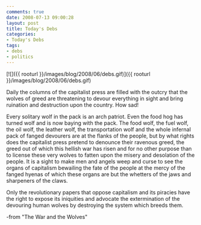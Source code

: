```yaml
---
comments: true
date: 2008-07-13 09:00:28
layout: post
title: Today's Debs
categories:
- Today's Debs
tags:
- debs
- politics
---
```


[![]({{ rooturl }}/images/blog/2008/06/debs.gif)]({{ rooturl }}/images/blog/2008/06/debs.gif)

Daily the columns of the capitalist press are filled with the outcry that the wolves of greed are threatening to devour everything in sight and bring ruination and destruction upon the country.
How sad!<!-- more -->

Every solitary wolf in the pack is an arch patriot. Even the food hog has turned wolf and is now baying with the pack. The food wolf, the fuel wolf, the oil wolf, the leather wolf, the transportation wolf and the whole infernal pack of fanged devourers are at the flanks of the people, but by what rights does the capitalist press pretend to denounce their ravenous greed, the greed out of which this hellish war has risen and for no other purpose than to license these very wolves to fatten upon the misery and desolation of the people.
It is a sight to make men and angels weep and curse to see the organs of capitalism bewailing the fate of the people at the mercy of the fanged hyenas of which these organs are but the whetters of the jaws and sharpeners of the claws.

Only the revolutionary papers that oppose capitalism and its piracies have the right to expose its iniquities and advocate the extermination of the devouring human wolves by destroying the system which breeds them.


-from "The War and the Wolves"
